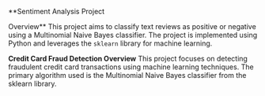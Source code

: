 **Sentiment Analysis Project

Overview**
This project aims to classify text reviews as positive or negative using a Multinomial Naive Bayes classifier. The project is implemented using Python and leverages the `sklearn` library for machine learning.

**Credit Card Fraud Detection
Overview**
This project focuses on detecting fraudulent credit card transactions using machine learning techniques. The primary algorithm used is the Multinomial Naive Bayes classifier from the sklearn library.
